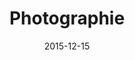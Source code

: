 ---
title: Photographie
description: A free WordPress Theme.
client: 
roles:
  - User Interface
  - Web Design
platform: Web
date: 2015-12-15
finished: true
permalink: false
thumbnail: src/static/work/photographie.jpg
eleventyExcludeFromCollections: true
---